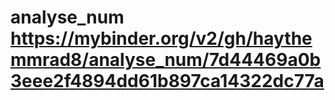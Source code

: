 # analyse_num https://mybinder.org/v2/gh/haythemmrad8/analyse_num/7d44469a0b3eee2f4894dd61b897ca14322dc77a
